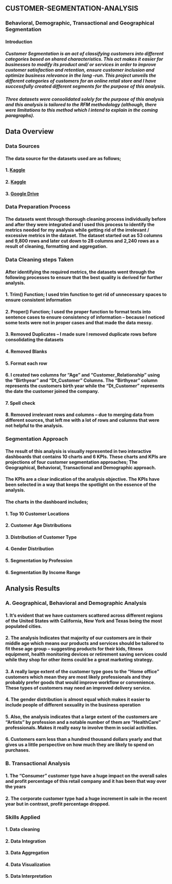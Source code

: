 ## CUSTOMER-SEGMENTATION-ANALYSIS

### Behavioral, Demographic, Transactional and Geographical Segmentation
#### Introduction
##### Customer Segmentation is an act of classifying customers into different categories based on shared characteristics. This act makes it easier for businesses to modify its product and/ or services in order to improve customer satisfaction and retention, ensure customer inclusion and optimize business relevance in the long –run. This project unveils the different categories of customers for an online retail store and I have successfully created different segments for the purpose of this analysis. 

##### Three datasets were consolidated solely for the purpose of this analysis and this analysis is tailored to the RFM methodology (although, there were limitations to this method which I intend to explain in the coming paragraphs). 

## Data Overview
### Data Sources
#### The data source for the datasets used are as follows; 
#### 1.	[Kaggle](https://www.kaggle.com/code/karnikakapoor/customer-segmentation-clustering/input)
#### 2.	[Kaggle](https://www.kaggle.com/datasets/kaushiksuresh147/customer-segmentation)
#### 3.	[Google Drive](https://docs.google.com/spreadsheets/d/1R-NjFCpGDAgtUKRaf-ZVXXbf-JdQb-JK/edit?gid=111825067#gid=111825067)

### Data Preparation Process
#### The datasets went through thorough cleaning process individually before and after they were integrated and I used this process to identify the metrics needed for my analysis while getting rid of the irrelevant / excessive metrics in the dataset. The dataset started out as 53 columns and 9,800 rows and later cut down to 28 columns and 2,240 rows as a result of cleaning, formatting and aggregation.

### Data Cleaning steps Taken
#### After identifying the required metrics, the datasets went through the following processes to ensure that the best quality is derived for further analysis.
#### 1.	Trim() Function; I used trim function to get rid of unnecessary spaces to ensure consistent information
#### 2.	Proper() Function; I used the proper function to format texts into sentence cases to ensure consistency of information – because I noticed some texts were not in proper cases and that made the data messy.
#### 3.	Removed Duplicates – I made sure I removed duplicate rows before consolidating the datasets
#### 4.	Removed Blanks
#### 5.	Format each row
#### 6.	I created two columns for “Age” and “Customer_Relationship” using the “Birthyear” and “Dt_Customer” Columns. The “Birthyear” column represents the customers birth year while the “Dt_Customer” represents the date the customer joined the company.
#### 7.	Spell check
#### 8.	Removed irrelevant rows and columns – due to merging data from different sources, that left me with a lot of rows and columns that were not helpful to the analysis. 

### Segmentation Approach
#### The result of this analysis is visually represented in two interactive dashboards that contains 10 charts and 6 KPIs. These charts and KPIs are projections of four customer segmentation approaches; The Geographical, Behavioral, Transactional and Demographic approach.
#### The KPIs are a clear indication of the analysis objective. The KPIs have been selected in a way that keeps the spotlight on the essence of the analysis.
#### The charts in the dashboard includes;
#### 1.	Top 10 Customer Locations
#### 2.	Customer Age Distributions
#### 3.	Distribution of Customer Type
#### 4.	Gender Distribution
#### 5.	Segmentation by Profession
#### 6.	Segmentation By Income Range

## Analysis Results
### A.	Geographical, Behavioral and Demographic Analysis
#### 1.	It’s evident that we have customers scattered across different regions of the United States with California, New York and Texas being the most populated cities.
#### 2.	The analysis Indicates that majority of our customers are in their middle age which means our products and services should be tailored to fit these age group – suggesting products for their kids, fitness equipment, health monitoring devices or retirement saving services could while they shop for other items could be a great marketing strategy.
#### 3.	A really large extent of the customer type goes to the “Home office” customers which mean they are most likely professionals and they probably prefer goods that would improve workflow or convenience. These types of customers may need an improved delivery service.
#### 4.	The gender distribution is almost equal which makes it easier to include people of different sexuality in the business operation
#### 5.	Also, the analysis indicates that a large extent of the customers are “Artists” by profession and a notable number of them are “HealthCare” professionals. Makes it really easy to involve them in social activities.
#### 6.	Customers earn less than a hundred thousand dollars yearly and that gives us a little perspective on how much they are likely to spend on purchases.

### B.	Transactional Analysis
#### 1.	The “Consumer” customer type have a huge impact on the overall sales and profit percentage of this retail company and it has been that way over the years
#### 2.	The corporate customer type had a huge increment in sale in the recent year but in contrast, profit percentage dropped.

### Skills Applied
#### 1.	Data cleaning
#### 2.	Data Integration
#### 3.	Data Aggregation
#### 4.	Data Visualization
#### 5.	Data Interpretation
